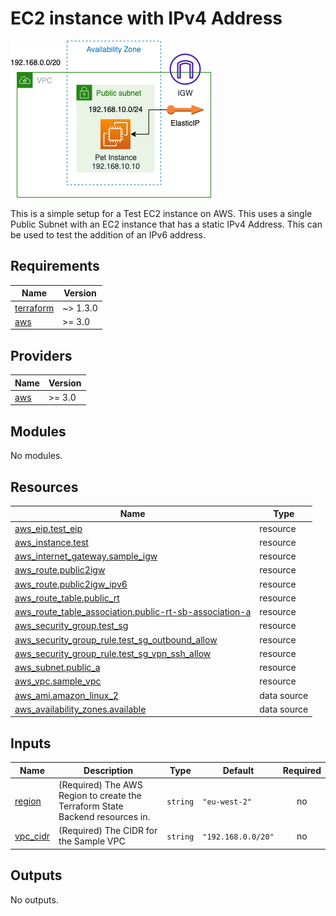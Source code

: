 # EC2 instance with IPv4 Address
![Solution Diagram for the Test EC2 instance](./docs/img/03-sample-vpc-with-ec2.png)

This is a simple setup for a Test EC2 instance on AWS. This uses a single Public Subnet with an EC2 instance that has a static IPv4 Address. This can be used to test the addition of an IPv6 address.


<!-- BEGIN_TF_DOCS -->
## Requirements

| Name | Version |
|------|---------|
| <a name="requirement_terraform"></a> [terraform](#requirement\_terraform) | ~> 1.3.0 |
| <a name="requirement_aws"></a> [aws](#requirement\_aws) | >= 3.0 |

## Providers

| Name | Version |
|------|---------|
| <a name="provider_aws"></a> [aws](#provider\_aws) | >= 3.0 |

## Modules

No modules.

## Resources

| Name | Type |
|------|------|
| [aws_eip.test_eip](https://registry.terraform.io/providers/hashicorp/aws/latest/docs/resources/eip) | resource |
| [aws_instance.test](https://registry.terraform.io/providers/hashicorp/aws/latest/docs/resources/instance) | resource |
| [aws_internet_gateway.sample_igw](https://registry.terraform.io/providers/hashicorp/aws/latest/docs/resources/internet_gateway) | resource |
| [aws_route.public2igw](https://registry.terraform.io/providers/hashicorp/aws/latest/docs/resources/route) | resource |
| [aws_route.public2igw_ipv6](https://registry.terraform.io/providers/hashicorp/aws/latest/docs/resources/route) | resource |
| [aws_route_table.public_rt](https://registry.terraform.io/providers/hashicorp/aws/latest/docs/resources/route_table) | resource |
| [aws_route_table_association.public-rt-sb-association-a](https://registry.terraform.io/providers/hashicorp/aws/latest/docs/resources/route_table_association) | resource |
| [aws_security_group.test_sg](https://registry.terraform.io/providers/hashicorp/aws/latest/docs/resources/security_group) | resource |
| [aws_security_group_rule.test_sg_outbound_allow](https://registry.terraform.io/providers/hashicorp/aws/latest/docs/resources/security_group_rule) | resource |
| [aws_security_group_rule.test_sg_vpn_ssh_allow](https://registry.terraform.io/providers/hashicorp/aws/latest/docs/resources/security_group_rule) | resource |
| [aws_subnet.public_a](https://registry.terraform.io/providers/hashicorp/aws/latest/docs/resources/subnet) | resource |
| [aws_vpc.sample_vpc](https://registry.terraform.io/providers/hashicorp/aws/latest/docs/resources/vpc) | resource |
| [aws_ami.amazon_linux_2](https://registry.terraform.io/providers/hashicorp/aws/latest/docs/data-sources/ami) | data source |
| [aws_availability_zones.available](https://registry.terraform.io/providers/hashicorp/aws/latest/docs/data-sources/availability_zones) | data source |

## Inputs

| Name | Description | Type | Default | Required |
|------|-------------|------|---------|:--------:|
| <a name="input_region"></a> [region](#input\_region) | (Required) The AWS Region to create the Terraform State Backend resources in. | `string` | `"eu-west-2"` | no |
| <a name="input_vpc_cidr"></a> [vpc\_cidr](#input\_vpc\_cidr) | (Required) The CIDR for the Sample VPC | `string` | `"192.168.0.0/20"` | no |

## Outputs

No outputs.
<!-- END_TF_DOCS -->